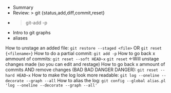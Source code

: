 - Summary
- Review: > git {status,add,diff,commit,reset}
- > git-add -p
- Intro to git graphs
- aliases

How to unstage an added file:
    `git restore --staged <file>`
    OR
    `git reset {<filename>}`
How to do a partial commit:
    `git add -p`
How to go back x ammount of commits:
    `git reset --soft HEAD~x`
    `git reset` <-Will unstage changes made (so you can edit and restage)
How to go back x ammount of commits AND remove changes (BAD BAD DANGER DANGER):
    `git reset --hard HEAD~x`
How to make the log look more readable:
    `git log --oneline --decorate --graph --all`
How to alias the log:
    `git config --global alias.pl 'log --oneline --decorate --graph --all'`
